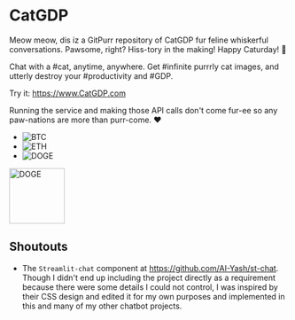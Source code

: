 # CatGDP
​Meow meow, dis iz a GitPurr repository of CatGDP fur feline whiskerful conversations. Pawsome, right? Hiss-tory in the making! Happy Caturday! 🐾 

Chat with a #cat, anytime, anywhere. Get #infinite purrrly cat images, and utterly destroy your #productivity and #GDP.

Try it: https://www.CatGDP.com

Running the service and making those API calls don't come fur-ee so any paw-nations are more than purr-come. :heart:

- ![BTC](https://img.shields.io/badge/BTC-3F6qmL1hXxTwyusBKzCEE99xp4Xq5zS5WW-orange)
- ![ETH](https://img.shields.io/badge/ETH-0x62b51e4f3ae971338f1016f4cab52159c2aacf2a-blue)
- ![DOGE](https://img.shields.io/badge/DOGE-DJCJpk61fwKNEQgPoK7fP8frojubAjuMUZ-yellowgreen)

<img src="https://dogecoin.com/assets/images/dogecoin-2.png" width=100 height=100 alt="DOGE">

## Shoutouts

- The `Streamlit-chat` component at https://github.com/AI-Yash/st-chat. Though I didn't end up including the project directly as a requirement because there were some details I could not control, I was inspired by their CSS design and edited it for my own purposes and implemented in this and many of my other chatbot projects.